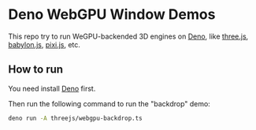 # Deno WebGPU Window Demos

This repo try to run WeGPU-backended 3D engines on [Deno](https://deno.com), like [three.js](https://threejs.org), [babylon.js](https://www.babylonjs.com), [pixi.js](https://pixijs.com), etc.

## How to run

You need install [Deno](https://deno.com) first.

Then run the following command to run the "backdrop" demo:

```sh
deno run -A threejs/webgpu-backdrop.ts
```
